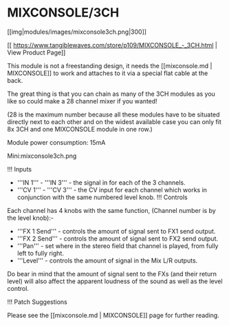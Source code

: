 # MIXCONSOLE/3CH
[[img|modules/images/mixconsole3ch.png|300]]

[[ https://www.tangiblewaves.com/store/p109/MIXCONSOLE_-_3CH.html | View Product Page]]

This module is not a freestanding design, it needs the [[mixconsole.md | MIXCONSOLE]] to work and attaches to it via a special flat cable at the back. 

The great thing is that you can chain as many of the 3CH modules as you like so could make a 28 channel mixer if you wanted! 

(28 is the maximum number because all these modules have to be situated directly next to each other and on the widest available case you can only fit 8x 3CH and one MIXCONSOLE module in one row.)

Module power consumption: 15mA

Mini:mixconsole3ch.png

!!! Inputs

* '''IN 1''' - '''IN 3''' - the signal in for each of the 3 channels.
* '''CV 1''' - '''CV 3''' - the CV input for each channel which works in conjunction with the same numbered level knob.
!!! Controls

Each channel has 4 knobs with the same function, (Channel number is by the level knob):-

* '''FX 1 Send''' - controls the amount of signal sent to FX1 send output.
* '''FX 2 Send''' - controls the amount of signal sent to FX2 send output.
* '''Pan''' - set where in the stereo field that channel is played, from fully left to fully right.
* '''Level''' - controls the amount of signal in the Mix L/R outputs.

Do bear in mind that the amount of signal sent to the FXs (and their return level) will also affect the apparent loudness of the sound as well as the level control.

!!! Patch Suggestions

Please see the [[mixconsole.md | MIXCONSOLE]] page for further reading.
